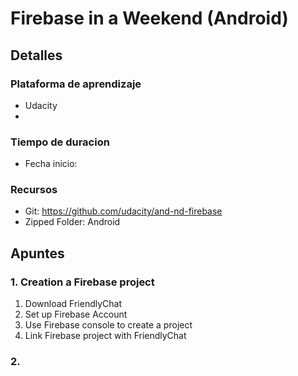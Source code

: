 # Firebase in a Weekend (Android)
## Detalles
### Plataforma de aprendizaje
- Udacity
- 
### Tiempo de duracion
- Fecha inicio: 

### Recursos
- Git: https://github.com/udacity/and-nd-firebase
- Zipped Folder: Android


## Apuntes
### 1. Creation a Firebase project
1. Download FriendlyChat
2. Set up Firebase Account
3. Use Firebase console to create a project
4. Link Firebase project with FriendlyChat

### 2. 
